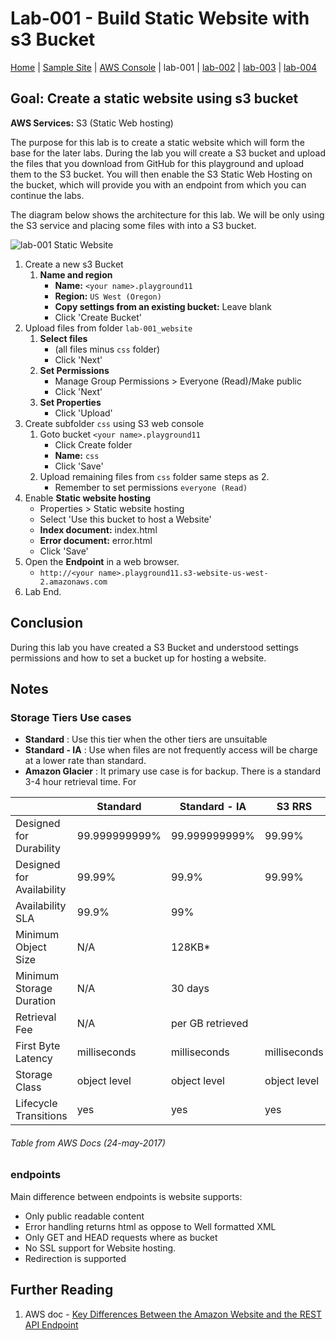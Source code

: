 # Lab-001 - Build Static Website with s3 Bucket

[Home](../README.md) | [Sample Site](http://meetup.playground11.s3-website-us-west-2.amazonaws.com) | [AWS Console](https://devopsplayground.signin.aws.amazon.com/console) | lab-001 | [lab-002](lab-002.md) | [lab-003](lab-003.md) | [lab-004](lab-004.md)

## __Goal:__ Create a static website using s3 bucket
__AWS Services:__ S3 (Static Web hosting)

The purpose for this lab is to create a static website which will form the base for the later labs. During the lab you will create a S3 bucket and upload the files that you download from GitHub for this playground and upload them to the S3 bucket. You will then enable the S3 Static Web Hosting on the bucket, which will provide you with an endpoint from which you can continue the labs.

The diagram below shows the architecture for this lab. We will be only using the S3 service and placing some files with into a S3 bucket.

![lab-001 Static Website](https://raw.githubusercontent.com/ForestTechnologiesLtd/devopsplayground11-lambda/master/diagrams/pg11-lab-001.png)


1. Create a new s3 Bucket
    1. __Name and region__
        - __Name:__ `<your name>.playground11`
        - __Region:__ `US West (Oregon)`
        - __Copy settings from an existing bucket:__ Leave blank  
        - Click 'Create Bucket'
1. Upload files from folder `lab-001_website`
    1. __Select files__
        - (all files minus `css` folder)
        - Click 'Next'
    1. __Set Permissions__
        - Manage Group Permissions > Everyone (Read)/Make public
        - Click 'Next'
    1. __Set Properties__
        - Click 'Upload'
1. Create subfolder `css` using S3 web console
    1. Goto bucket `<your name>.playground11`
        - Click Create folder
        - __Name:__ `css`
        - Click 'Save'
    1. Upload remaining files from `css` folder same steps as 2.
        - Remember to set permissions `everyone (Read)`
1. Enable __Static website hosting__
    - Properties > Static website hosting
    - Select 'Use this bucket to host a Website'
    - __Index document:__ index.html
    - __Error document:__ error.html
    - Click 'Save'
1. Open the __Endpoint__ in a web browser.
   - `http://<your name>.playground11.s3-website-us-west-2.amazonaws.com`
1. Lab End.

## Conclusion

During this lab you have created a S3 Bucket and understood settings permissions and how to set a bucket up for hosting a website.

## Notes

### Storage Tiers Use cases

- __Standard__ : Use this tier when the other tiers are unsuitable
- __Standard - IA__ : Use when files are not frequently access will be charge at a lower rate than standard.
- __Amazon Glacier__ : It primary use case is for backup. There is a standard 3-4 hour retrieval time. For   

|  |Standard | Standard - IA | S3 RRS |Amazon Glacier|
|--|---------|---------------|--------|--------------|
| Designed for Durability | 99.999999999% |	99.999999999% | 99.99% | 99.999999999% |
| Designed for Availability 	| 99.99% | 99.9% |	99.99% | N/A |
| Availability SLA | 99.9% |	99% |	| N/A |
| Minimum Object Size |	N/A | 128KB* 	|   | N/A |
| Minimum Storage Duration | 	N/A |	30 days 	| | 90 days |
| Retrieval Fee | 	N/A |	per GB retrieved 	|   |  per GB retrieved** |
| First Byte Latency | 	milliseconds |	milliseconds |	milliseconds | select minutes or hours*** |
| Storage Class | object level | 	object level |	object level | object level |
| Lifecycle Transitions | yes |	yes |	yes | yes |
###### Table from AWS Docs (24-may-2017)

### endpoints

Main difference between endpoints is website supports:
- Only public readable content
- Error handling returns html as oppose to Well formatted XML
- Only GET and HEAD requests where as bucket
- No SSL support for Website hosting.
- Redirection is supported

## Further Reading
1. AWS doc - [Key Differences Between the Amazon Website and the REST API Endpoint](http://docs.aws.amazon.com/AmazonS3/latest/dev/WebsiteEndpoints.html#WebsiteRestEndpointDiff)
